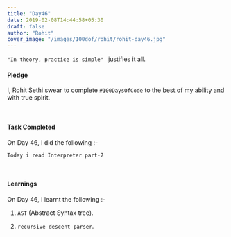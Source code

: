 ```yaml
---
title: "Day46"
date: 2019-02-08T14:44:58+05:30
draft: false
author: "Rohit"
cover_image: "/images/100dof/rohit/rohit-day46.jpg"
---
```

`"In theory, practice is simple" ` justifies it all.
<!--more-->
#### Pledge
I, Rohit Sethi swear to complete `#100DaysOfCode` to the best of my ability and with true spirit.

<br>

#### Task Completed
On Day 46, I did the following :-

```
Today i read Interpreter part-7
```
<br>

#### Learnings
On Day 46, I learnt the following :-

1. `AST` (Abstract Syntax tree).

2. `recursive descent parser`.

<br/> 


